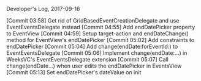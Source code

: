 Developer's Log, 2017-09-16

[Commit 03:58]    Get rid of GridBasedEventCreationDelegate and use EventEventsDelegate instead
[Commit 04:55]    Add endDatePicker property to EventView
[Commit 04:59]    Setup target-action and endDateChange() method for EventView's endDatePicker
[Commit 05:02]    Add constraints to endDatePicker
[Commit 05:04]    Add change(endDate:forEventId:) to EventEventsDelegate
[Commit 05:06]    Implement change(endDate:...) in WeeksVC's EventEventsDelegate extension
[Commit 05:07]    Call change(endDate...) when user edits the endDatePicker in EventsView
[Commit 05:13]    Set endDatePicker's dateValue on init
